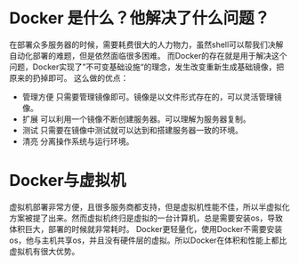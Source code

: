 # Docker 是什么？他解决了什么问题？
在部署众多服务器的时候，需要耗费很大的人力物力，虽然shell可以帮我们决解自动化部署的难题，但是依然面临很多困难。
而Docker的存在就是用于解决这个问题，Docker实现了”不可变基础设施“的理念，发生改变重新生成基础镜像，把原来的扔掉即可。
这么做的优点：

- 管理方便 只需要管理镜像即可。镜像是以文件形式存在的，可以灵活管理镜像。
- 扩展 可以利用一个镜像不断创建服务器。可以理解为服务器复制。
- 测试 只需要在镜像中测试就可以达到和搭建服务器一致的环境。
- 清亮 分离操作系统与运行环境。

# Docker与虚拟机
虚拟机部署非常方便，且很多服务商都支持，但是虚拟机性能不佳，所以半虚拟化方案被提了出来。然而虚拟机终归是虚拟的一台计算机，总是需要安装os，导致体积巨大，部署的时候就非常耗时。
Docker更轻量化，使用Docker不需要安装os，他与主机共享os，并且没有硬件层的虚拟。所以Docker在体积和性能上都比虚拟机有很大优势。
